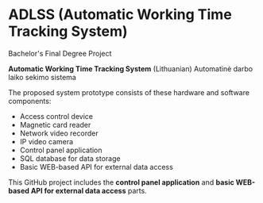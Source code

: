 # ADLSS (Automatic Working Time Tracking System)

Bachelor's Final Degree Project

<b>Automatic Working Time Tracking System</b>
(Lithuanian) Automatinė darbo laiko sekimo sistema

The proposed system prototype consists of these hardware and software components:
<ul>
<li>Access control device</li>
<li>Magnetic card reader</li>
<li>Network video recorder</li>
<li>IP video camera</li>
<li>Control panel application</li>
<li>SQL database for data storage</li>
<li>Basic WEB-based API for external data access</li>
</ul>

This GitHub project includes the <b>control panel application</b> and <b>basic WEB-based API for external data access</b> parts.
